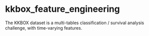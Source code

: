 # kkbox_feature_engineering
The KKBOX dataset is a multi-tables classification / survival analysis challenge, with time-varying features.
